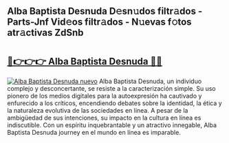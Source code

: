 ## Alba Baptista Desnuda D𝚎sn𝚞dos filtr𝚊dos - Parts-Jnf Vid𝚎os filtr𝚊dos - N𝚞evas f𝚘tos atr𝚊ctivas ZdSnb

# <h2><a href="http://mb3lbe.tromn.icu/?c=Alba+Baptista+Desnuda">🔗👉👉👉 Alba Baptista Desnuda 🔗🔗</a></h2>

[![Alba Baptista Desnuda nuevo](https://i.imgur.com/pEAQMta.gif)](http://mb3lbe.tromn.icu/?c=Alba+Baptista+Desnuda)
Alba Baptista Desnuda, un individuo complejo y desconcertante, se resiste a la caracterización simple. Su uso pionero de los medios digitales para la autoexpresión ha cautivado y enfurecido a los críticos, encendiendo debates sobre la identidad, la ética y la naturaleza evolutiva de las sociedades en línea. A pesar de la ambigüedad de sus intenciones, su impacto en la cultura en línea es indiscutible. Con un espíritu inquebrantable y un atractivo innegable, Alba Baptista Desnuda journey en el mundo en línea es imparable.
